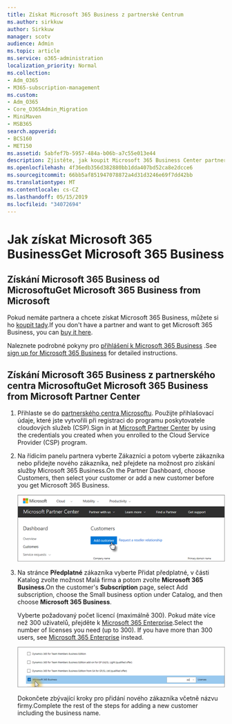 ```yaml
---
title: Získat Microsoft 365 Business z partnerské Centrum
ms.author: sirkkuw
author: Sirkkuw
manager: scotv
audience: Admin
ms.topic: article
ms.service: o365-administration
localization_priority: Normal
ms.collection:
- Adm_O365
- M365-subscription-management
ms.custom:
- Adm_O365
- Core_O365Admin_Migration
- MiniMaven
- MSB365
search.appverid:
- BCS160
- MET150
ms.assetid: 5abfef7b-5957-484a-b06b-a7c55e013e44
description: Zjistěte, jak koupit Microsoft 365 Business Center partnera společnosti Microsoft.
ms.openlocfilehash: 4f36edb356d382880bb1dda407bd52ca8e2dcce6
ms.sourcegitcommit: 66bb5af851947078872a4d31d3246e69f7dd42bb
ms.translationtype: MT
ms.contentlocale: cs-CZ
ms.lasthandoff: 05/15/2019
ms.locfileid: "34072694"
---
```

# <a name="get-microsoft-365-business"></a><span data-ttu-id="e2377-103">Jak získat Microsoft 365 Business</span><span class="sxs-lookup"><span data-stu-id="e2377-103">Get Microsoft 365 Business</span></span>

## <a name="get-microsoft-365-business-from-microsoft"></a><span data-ttu-id="e2377-104">Získání Microsoft 365 Business od Microsoftu</span><span class="sxs-lookup"><span data-stu-id="e2377-104">Get Microsoft 365 Business from Microsoft</span></span>

<span data-ttu-id="e2377-105">Pokud nemáte partnera a chcete získat Microsoft 365 Business, můžete si ho [koupit tady](https://www.microsoft.com/en-US/microsoft-365/business).</span><span class="sxs-lookup"><span data-stu-id="e2377-105">If you don't have a partner and want to get Microsoft 365 Business, you can [buy it here](https://www.microsoft.com/en-US/microsoft-365/business).</span></span>

<span data-ttu-id="e2377-106">Naleznete podrobné pokyny pro [přihlášení k Microsoft 365 Business](sign-up.md) .</span><span class="sxs-lookup"><span data-stu-id="e2377-106">See [sign up for Microsoft 365 Business](sign-up.md) for detailed instructions.</span></span>
  
## <a name="get-microsoft-365-business-from-microsoft-partner-center"></a><span data-ttu-id="e2377-107">Získání Microsoft 365 Business z partnerského centra Microsoftu</span><span class="sxs-lookup"><span data-stu-id="e2377-107">Get Microsoft 365 Business from Microsoft Partner Center</span></span>

1. <span data-ttu-id="e2377-108">Přihlaste se do [partnerského centra Microsoftu](https://go.microsoft.com/fwlink/p/?linkid=849910). Použijte přihlašovací údaje, které jste vytvořili při registraci do programu poskytovatele cloudových služeb (CSP).</span><span class="sxs-lookup"><span data-stu-id="e2377-108">Sign in at [Microsoft Partner Center](https://go.microsoft.com/fwlink/p/?linkid=849910) by using the credentials you created when you enrolled to the Cloud Service Provider (CSP) program.</span></span> 
    
2. <span data-ttu-id="e2377-109">Na řídicím panelu partnera vyberte Zákazníci a potom vyberte zákazníka nebo přidejte nového zákazníka, než přejdete na možnost pro získání služby Microsoft 365 Business.</span><span class="sxs-lookup"><span data-stu-id="e2377-109">On the Partner Dashboard, choose Customers, then select your customer or add a new customer before you get Microsoft 365 Business.</span></span>
    
    ![In the Microsoft Partner center, add a new customer.](media/ec807d07-bbd2-411f-8fe1-c644cf9a3882.png)
  
3. <span data-ttu-id="e2377-111">Na stránce **Předplatné** zákazníka vyberte Přidat předplatné, v části Katalog zvolte možnost Malá firma a potom zvolte **Microsoft 365 Business**.</span><span class="sxs-lookup"><span data-stu-id="e2377-111">On the customer's **Subscription** page, select Add subscription, choose the Small business option under Catalog, and then choose **Microsoft 365 Business**.</span></span>
    
    <span data-ttu-id="e2377-p101">Vyberte požadovaný počet licencí (maximálně 300). Pokud máte více než 300 uživatelů, přejděte k [Microsoft 365 Enterprise](https://go.microsoft.com/fwlink/p/?linkid=862316).</span><span class="sxs-lookup"><span data-stu-id="e2377-p101">Select the number of licenses you need (up to 300). If you have more than 300 users, see [Microsoft 365 Enterprise](https://go.microsoft.com/fwlink/p/?linkid=862316) instead.</span></span> 
    
    ![On the New subscription page choose small business.](media/52d99e89-2175-4974-84bb-dd626048541b.png)
  
    <span data-ttu-id="e2377-115">Dokončete zbývající kroky pro přidání nového zákazníka včetně názvu firmy.</span><span class="sxs-lookup"><span data-stu-id="e2377-115">Complete the rest of the steps for adding a new customer including the business name.</span></span>
    


